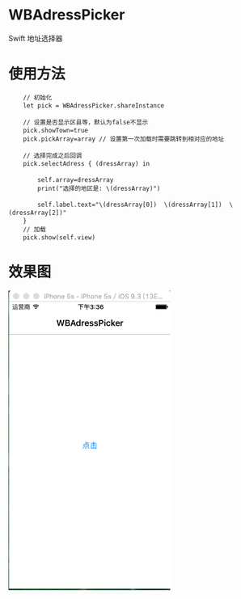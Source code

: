 # WBAdressPicker
Swift 地址选择器


 使用方法
 =======
 
        // 初始化
        let pick = WBAdressPicker.shareInstance
        
        // 设置是否显示区县等，默认为false不显示
        pick.showTown=true
        pick.pickArray=array // 设置第一次加载时需要跳转到相对应的地址
        
        // 选择完成之后回调
        pick.selectAdress { (dressArray) in
            
            self.array=dressArray
            print("选择的地区是: \(dressArray)")
            
            self.label.text="\(dressArray[0])  \(dressArray[1])  \(dressArray[2])"
        }
        // 加载
        pick.show(self.view)
        
效果图
=======

![gif](https://github.com/JsonBin/WBAdressPicker/raw/master/picker.gif "全国地址选择器")
